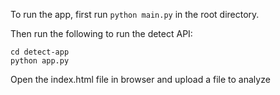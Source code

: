 To run the app, first run `python main.py` in the root directory.

Then run the following to run the detect API:
```
cd detect-app
python app.py
```
Open the index.html file in browser and upload a file to analyze
